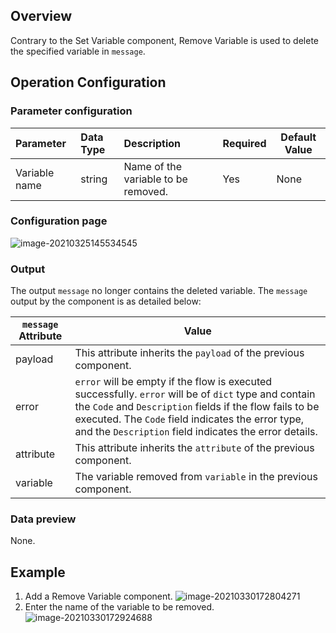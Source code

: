 
## Overview

Contrary to the Set Variable component, Remove Variable is used to delete the specified variable in `message`.

## Operation Configuration

### Parameter configuration

| Parameter | Data Type | Description | Required | Default Value |
| :------- | :------- | :--------------- | :------- | ------ |
| Variable name | string   | Name of the variable to be removed. | Yes       | None     |

### Configuration page

![image-20210325145534545](https://staticintl.cloudcachetci.com/yehe/backend-news/hBBi636_1.png)

### Output

The output `message` no longer contains the deleted variable. The `message` output by the component is as detailed below:

| `message` Attribute | Value                                                           |
| ----------- | ------------------------------------------------------------ |
| payload     | This attribute inherits the `payload` of the previous component.                                        |
| error       | `error` will be empty if the flow is executed successfully. `error` will be of `dict` type and contain the `Code` and `Description` fields if the flow fails to be executed. The `Code` field indicates the error type, and the `Description` field indicates the error details. |
| attribute   | This attribute inherits the `attribute` of the previous component.                                  |
| variable    | The variable removed from `variable` in the previous component.                       |

### Data preview

None.

## Example

1. Add a Remove Variable component.
![image-20210330172804271](https://staticintl.cloudcachetci.com/yehe/backend-news/gjhz731_2.png)
2. Enter the name of the variable to be removed.
![image-20210330172924688](https://staticintl.cloudcachetci.com/yehe/backend-news/sz5B685_3.png)

